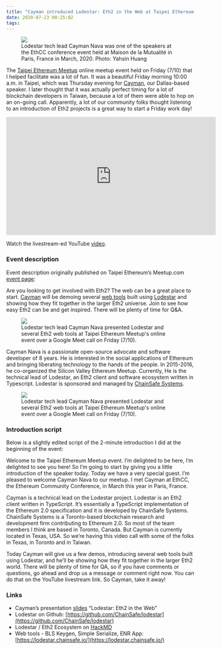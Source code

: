 ```yaml
---
title: "Cayman introduced Lodestar: Eth2 in the Web at Taipei Ethereum Meetup July Event"
date: 2020-07-23 00:25:02
tags:
---
```


<figure><img src="{% asset_path Cayman_EthCC_Paris.jpg %}" /><figcaption>Lodestar tech lead Cayman Nava was one of the speakers at the EthCC conference event held at Maison de la Mutualité in Paris, France in March, 2020. Photo: Yahsin Huang</figcaption></figure>

The [Taipei Ethereum Meetup](https://www.meetup.com/Taipei-Ethereum-Meetup/events/271735761/) online meetup event held on Friday (7/10) that I helped facilitate was a lot of fun. It was a beautiful Friday morning 10:00 a.m. in Taipei, which was Thursday evening for [Cayman](https://github.com/wemeetagain/), our Dallas-based speaker. I later thought that it was actually perfect timing for a lot of blockchain developers in Taiwan, because a lot of them were able to hop on an on-going call. Apparently, a lot of our community folks thought listening to an introduction of Eth2 projects is a great way to start a Friday work day!

<div class=”video-wrapper”>
<iframe width="560" height="315" src="https://www.youtube.com/embed/UxxLM7O65uE?start=8" frameborder="0" allow="accelerometer; autoplay; encrypted-media; gyroscope; picture-in-picture" allowfullscreen></iframe>
</div>

Watch the livestream-ed YouTube [video](https://youtu.be/UxxLM7O65uE).


### Event description
Event description originally published on Taipei Ethereum’s Meetup.com [event page](https://www.meetup.com/Taipei-Ethereum-Meetup/events/271735761/):

Are you looking to get involved with Eth2? The web can be a great place to start. [Cayman](https://github.com/wemeetagain/) will be demoing several [web tools](https://lodestar.chainsafe.io/) built using [Lodestar](https://github.com/ChainSafe/lodestar) and showing how they fit together in the larger Eth2 universe. Join to see how easy Eth2 can be and get inspired. There will be plenty of time for Q&A.

<figure><img src="{% asset_path Cayman_Lodestar.png %}" /><figcaption>Lodestar tech lead Cayman Nava presented Lodestar and several Eth2 web tools at Taipei Ethereum Meetup's online event over a Google Meet call on Friday (7/10).</figcaption></figure>

Cayman Nava is a passionate open-source advocate and software developer of 8 years. He is interested in the social applications of Ethereum and bringing liberating technology to the hands of the people. In 2015-2016, he co-organized the Silicon Valley Ethereum Meetup. Currently, He is the technical lead of Lodestar, an Eth2 client and software ecosystem written in Typescript. Lodestar is sponsored and managed by [ChainSafe Systems](https://github.com/ChainSafe).


<figure><img src="{% asset_path Cayman_Taipei.jpg %}" /><figcaption>Lodestar tech lead Cayman Nava presented Lodestar and several Eth2 web tools at Taipei Ethereum Meetup's online event over a Google Meet call on Friday (7/10).</figcaption></figure>

### Introduction script
Below is a slightly edited script of the 2-minute introduction I did at the beginning of the event:

Welcome to the Taipei Ethereum Meetup event. I’m delighted to be here, I’m delighted to see you here! So I’m going to start by giving you a little introduction of the speaker today. Today we have a very special guest. I’m pleased to welcome Cayman Nava to our meetup. I met Cayman at EthCC, the Ethereum Community Conference, in March this year in Paris, France. 

Cayman is a technical lead on the Lodestar project. Lodestar is an Eth2 client written in TypeScript. It’s essentially a TypeScript implementation of the Ethereum 2.0 specification and it is developed by ChainSafe Systems. ChainSafe Systems is a Toronto-based blockchain research and development firm contributing to Ethereum 2.0. So most of the team members I think are based in Toronto, Canada. But Cayman is currently located in Texas, USA. So we’re having this video call with some of the folks in Texas, in Toronto and in Taiwan.

Today Cayman will give us a few demos, introducing several web tools built using Lodestar, and he’ll be showing how they fit together in the larger Eth2 world. There will be plenty of time for QA, so if you have comments or questions, go ahead and drop us a message or comment right now. You can do that on the YouTube livestream link. So Cayman, take it away!

### Links
- Cayman’s presentation [slides](https://docs.google.com/presentation/d/1gX1S4FBmMdjyM5oUm5-sMtNZ3kPwEiwU3iNk7KnIw2E/edit?usp=sharing) “Lodestar: Eth2 in the Web”
- Lodestar on Github: [https://github.com/ChainSafe/lodestar](https://github.com/ChainSafe/lodestar)
- Lodestar / Eth2 Ecosystem on [HackMD](https://hackmd.io/CcsWTnvRS_eiLUajr3gi9g)
- Web tools - BLS Keygen, Simple Serialize, ENR App: [https://lodestar.chainsafe.io/](https://lodestar.chainsafe.io/) 

